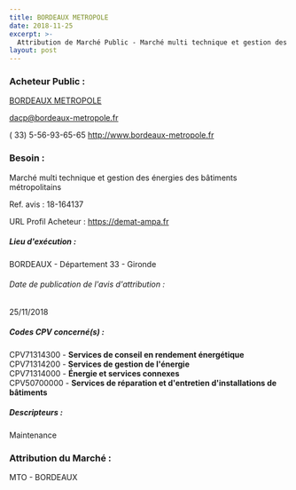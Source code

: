 ```yaml
---
title: BORDEAUX METROPOLE
date: 2018-11-25
excerpt: >-
  Attribution de Marché Public - Marché multi technique et gestion des énergies des bâtiments métropolitains
layout: post
---
```


### Acheteur Public : 
<a href="/acheteur-137/siren-243300316"> BORDEAUX METROPOLE</a><br/>



dacp@bordeaux-metropole.fr

( 33) 5-56-93-65-65
http://www.bordeaux-metropole.fr
### Besoin :

Marché multi technique et gestion des énergies des bâtiments métropolitains

Ref. avis : 18-164137

URL Profil Acheteur : https://demat-ampa.fr

##### Lieu d'exécution :

BORDEAUX - Département 33 - Gironde

###### Date de publication de l'avis d'attribution : 
25/11/2018

##### Codes CPV concerné(s) :
CPV71314300 - **Services de conseil en rendement énergétique** <br/>
CPV71314200 - **Services de gestion de l'énergie** <br/>
CPV71314000 - **Énergie et services connexes** <br/>
CPV50700000 - **Services de réparation et d'entretien d'installations de bâtiments** <br/>

##### Descripteurs :
Maintenance <br/>

### Attribution du Marché :
MTO -   BORDEAUX <br/>
